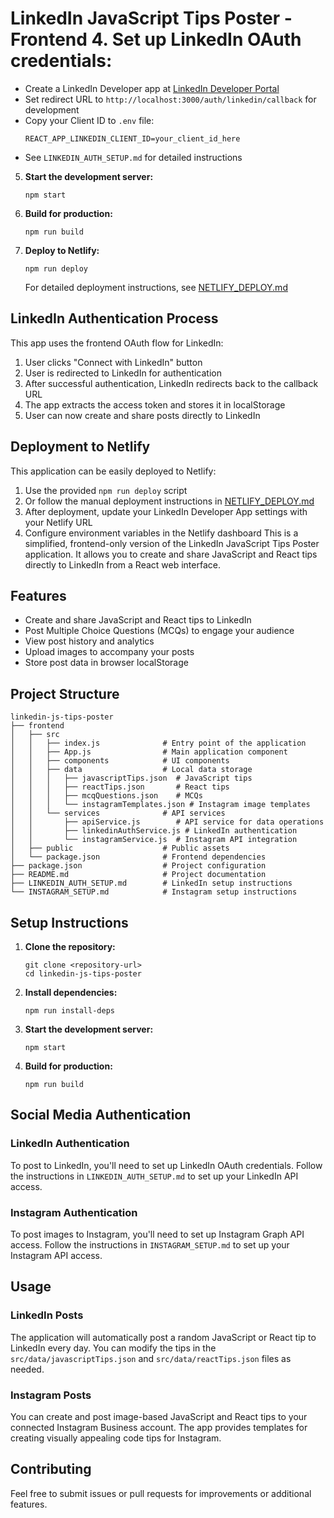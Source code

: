 # LinkedIn JavaScript Tips Poster - Frontend 4. **Set up LinkedIn OAuth credentials:**
   - Create a LinkedIn Developer app at [LinkedIn Developer Portal](https://www.linkedin.com/developers/)
   - Set redirect URL to `http://localhost:3000/auth/linkedin/callback` for development
   - Copy your Client ID to `.env` file:
     ```
     REACT_APP_LINKEDIN_CLIENT_ID=your_client_id_here
     ```
   - See `LINKEDIN_AUTH_SETUP.md` for detailed instructions

5. **Start the development server:**
   ```
   npm start
   ```

6. **Build for production:**
   ```
   npm run build
   ```

7. **Deploy to Netlify:**
   ```
   npm run deploy
   ```
   For detailed deployment instructions, see [NETLIFY_DEPLOY.md](NETLIFY_DEPLOY.md)

## LinkedIn Authentication Process

This app uses the frontend OAuth flow for LinkedIn:
1. User clicks "Connect with LinkedIn" button
2. User is redirected to LinkedIn for authentication
3. After successful authentication, LinkedIn redirects back to the callback URL
4. The app extracts the access token and stores it in localStorage
5. User can now create and share posts directly to LinkedIn

## Deployment to Netlify

This application can be easily deployed to Netlify:
1. Use the provided `npm run deploy` script
2. Or follow the manual deployment instructions in [NETLIFY_DEPLOY.md](NETLIFY_DEPLOY.md)
3. After deployment, update your LinkedIn Developer App settings with your Netlify URL
4. Configure environment variables in the Netlify dashboard
This is a simplified, frontend-only version of the LinkedIn JavaScript Tips Poster application. It allows you to create and share JavaScript and React tips directly to LinkedIn from a React web interface.

## Features

- Create and share JavaScript and React tips to LinkedIn
- Post Multiple Choice Questions (MCQs) to engage your audience
- View post history and analytics
- Upload images to accompany your posts
- Store post data in browser localStorage

## Project Structure

```
linkedin-js-tips-poster
├── frontend
│   ├── src
│   │   ├── index.js              # Entry point of the application
│   │   ├── App.js                # Main application component
│   │   ├── components            # UI components
│   │   ├── data                  # Local data storage
│   │   │   ├── javascriptTips.json  # JavaScript tips
│   │   │   ├── reactTips.json       # React tips
│   │   │   ├── mcqQuestions.json    # MCQs
│   │   │   └── instagramTemplates.json # Instagram image templates
│   │   └── services              # API services
│   │       ├── apiService.js        # API service for data operations
│   │       ├── linkedinAuthService.js # LinkedIn authentication
│   │       └── instagramService.js  # Instagram API integration
│   ├── public                    # Public assets
│   └── package.json              # Frontend dependencies
├── package.json                  # Project configuration
├── README.md                     # Project documentation
├── LINKEDIN_AUTH_SETUP.md        # LinkedIn setup instructions
└── INSTAGRAM_SETUP.md            # Instagram setup instructions
```

## Setup Instructions

1. **Clone the repository:**
   ```
   git clone <repository-url>
   cd linkedin-js-tips-poster
   ```

2. **Install dependencies:**
   ```
   npm run install-deps
   ```

3. **Start the development server:**
   ```
   npm start
   ```

4. **Build for production:**
   ```
   npm run build
   ```

## Social Media Authentication

### LinkedIn Authentication

To post to LinkedIn, you'll need to set up LinkedIn OAuth credentials. Follow the instructions in `LINKEDIN_AUTH_SETUP.md` to set up your LinkedIn API access.

### Instagram Authentication

To post images to Instagram, you'll need to set up Instagram Graph API access. Follow the instructions in `INSTAGRAM_SETUP.md` to set up your Instagram API access.

## Usage

### LinkedIn Posts
The application will automatically post a random JavaScript or React tip to LinkedIn every day. You can modify the tips in the `src/data/javascriptTips.json` and `src/data/reactTips.json` files as needed.

### Instagram Posts
You can create and post image-based JavaScript and React tips to your connected Instagram Business account. The app provides templates for creating visually appealing code tips for Instagram.

## Contributing

Feel free to submit issues or pull requests for improvements or additional features.